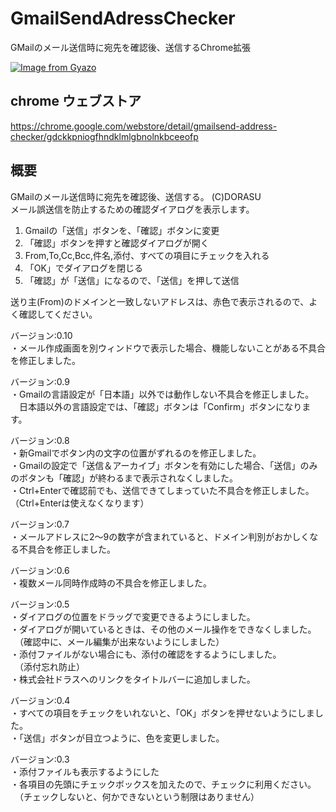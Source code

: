 # GmailSendAdressChecker
GMailのメール送信時に宛先を確認後、送信するChrome拡張

[![Image from Gyazo](https://i.gyazo.com/61d7758ed4c08ff71ee58192ea23a96c.png)](https://gyazo.com/61d7758ed4c08ff71ee58192ea23a96c)

## chrome ウェブストア
 https://chrome.google.com/webstore/detail/gmailsend-address-checker/gdckkpniogfhndklmlgbnolnkbceeofp

## 概要
GMailのメール送信時に宛先を確認後、送信する。 (C)DORASU  
メール誤送信を防止するための確認ダイアログを表示します。  
  
1. Gmailの「送信」ボタンを、「確認」ボタンに変更
2. 「確認」ボタンを押すと確認ダイアログが開く
3. From,To,Cc,Bcc,件名,添付、すべての項目にチェックを入れる
4. 「OK」でダイアログを閉じる
5. 「確認」が「送信」になるので、「送信」を押して送信
  
送り主(From)のドメインと一致しないアドレスは、赤色で表示されるので、よく確認してください。
  
バージョン:0.10  
・メール作成画面を別ウィンドウで表示した場合、機能しないことがある不具合を修正しました。  

バージョン:0.9  
・Gmailの言語設定が「日本語」以外では動作しない不具合を修正しました。  
　日本語以外の言語設定では、「確認」ボタンは「Confirm」ボタンになります。
  
バージョン:0.8  
・新Gmailでボタン内の文字の位置がずれるのを修正しました。  
・Gmailの設定で「送信＆アーカイブ」ボタンを有効にした場合、「送信」のみのボタンも「確認」が終わるまで表示されなくしました。  
・Ctrl+Enterで確認前でも、送信できてしまっていた不具合を修正しました。（Ctrl+Enterは使えなくなります）  
  
バージョン:0.7  
・メールアドレスに2～9の数字が含まれていると、ドメイン判別がおかしくなる不具合を修正しました。  
  
バージョン:0.6  
・複数メール同時作成時の不具合を修正しました。  
  
バージョン:0.5  
・ダイアログの位置をドラッグで変更できるようにしました。  
・ダイアログが開いているときは、その他のメール操作をできなくしました。  
　（確認中に、メール編集が出来ないようにしました）  
・添付ファイルがない場合にも、添付の確認をするようにしました。  
　（添付忘れ防止）  
・株式会社ドラスへのリンクをタイトルバーに追加しました。  
  
バージョン:0.4  
・すべての項目をチェックをいれないと、「OK」ボタンを押せないようにしました。  
・「送信」ボタンが目立つように、色を変更しました。  
  
バージョン:0.3  
・添付ファイルも表示するようにした  
・各項目の先頭にチェックボックスを加えたので、チェックに利用ください。  
　（チェックしないと、何かできないという制限はありません）  
